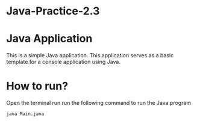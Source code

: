 # Java-Practice-2.3
Java Application
======================
This is a simple Java application. This application serves as a basic template for a console application using Java.

# How to run?
Open the terminal run run the following command to run the Java program 

```sh
java Main.java
```
